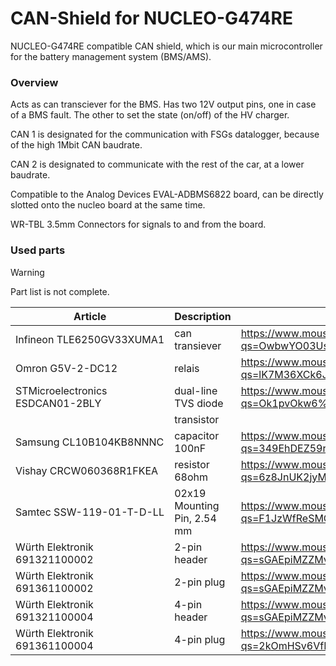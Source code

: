 # CAN-Shield for NUCLEO-G474RE

NUCLEO-G474RE compatible CAN shield, which is our main microcontroller for the battery management system (BMS/AMS).

### Overview

Acts as can transciever for the BMS. 
Has two 12V output pins, one in case of a BMS fault. The other to set the state (on/off) of the HV charger.

CAN 1 is designated for the communication with FSGs datalogger, because of the high 1Mbit CAN baudrate.

CAN 2 is designated to communicate with the rest of the car, at a lower baudrate.

Compatible to the Analog Devices EVAL-ADBMS6822 board, can be directly slotted onto the nucleo board at the same time.

WR-TBL 3.5mm Connectors for signals to and from the board.

### Used parts

> [!WARNING]  
> Part list is not complete.

| Article                          | Description                  | Link                                                                                                                                        | Quantity |
| -------------------------------- | ---------------------------- | ------------------------------------------------------------------------------------------------------------------------------------------- | -------- |
| Infineon TLE6250GV33XUMA1        | can transiever               | https://www.mouser.de/ProductDetail/Infineon-Technologies/TLE6250GV33XUMA1?qs=OwbwYO03UsJ9UcCPEQ3lNA%3D%3D                                  | 2        |
| Omron G5V-2-DC12                 | relais                       | https://www.mouser.de/ProductDetail/Omron-Electronics/G5V-2-DC12?qs=lK7M36XCk6JxdWY%2FV6sVqw%3D%3D                                          | 1        |
| STMicroelectronics ESDCAN01-2BLY | dual-line TVS diode          | https://www.mouser.de/ProductDetail/STMicroelectronics/ESDCAN01-2BLY?qs=Ok1pvOkw6%2FpNzC2RQnWwPA%3D%3D                                      | 2        |
|                                  | transistor                   |                                                                                                                                             |          |
| Samsung CL10B104KB8NNNC          | capacitor 100nF              | https://www.mouser.de/ProductDetail/Samsung-Electro-Mechanics/CL10B104KB8NNNC?qs=349EhDEZ59rvGc2rLwVOdA%3D%3D                               | 2        |
| Vishay CRCW060368R1FKEA          | resistor 68ohm               | https://www.mouser.de/ProductDetail/Vishay-Dale/CRCW060368R1FKEA?qs=6z8JnUK2jyMngsBXu5il1A%3D%3D                                            | 4        |
| Samtec SSW-119-01-T-D-LL         | 02x19  Mounting Pin, 2.54 mm | https://www.mouser.de/ProductDetail/Samtec/SSW-119-01-T-D-LL?qs=F1JzWfReSMQC5N%252BZEM9ULw%3D%3D                                            | 2        |
| Würth Elektronik 691321100002    | 2-pin header                 | https://www.mouser.de/ProductDetail/Wurth-Elektronik/691321100002?qs=sGAEpiMZZMvPvGwLNS6715pX%252BQgp6lhzMFLUiDaj9KJjOeguQ8XvHQ%3D%3D       | 1        |
| Würth Elektronik 691361100002    | 2-pin plug                   | https://www.mouser.de/ProductDetail/Wurth-Elektronik/691361100002?qs=sGAEpiMZZMvPvGwLNS6715pX%252BQgp6lhzc8iD6dL%252BnREnLxTu%2F6qxUQ%3D%3D | 1        |
| Würth Elektronik 691321100004    | 4-pin header                 | https://www.mouser.de/ProductDetail/Wurth-Elektronik/691321100004?qs=sGAEpiMZZMvPvGwLNS6716dt6ZVWwiEWhH92dgOeUJ3PgxyzktJ1Fw%3D%3D           | 2        |
| Würth Elektronik 691361100004    | 4-pin plug                   | https://www.mouser.de/ProductDetail/Wurth-Elektronik/691361100004?qs=2kOmHSv6VfRmrzXJBP%2F4Sg%3D%3D                                         | 2        |
